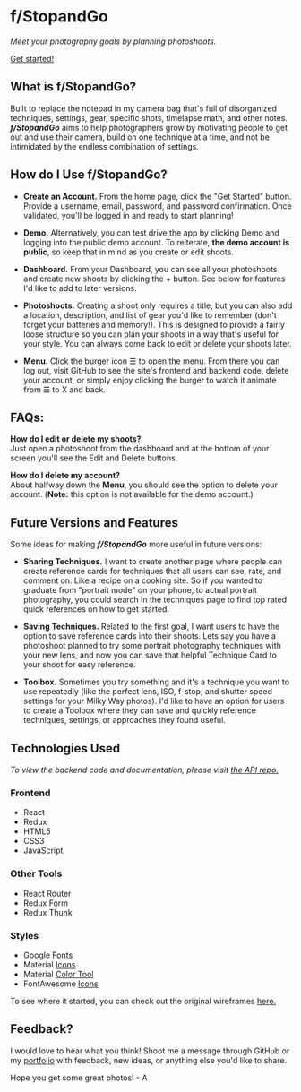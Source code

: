 # f/StopandGo
_Meet your photography goals by planning photoshoots._

[Get started!](https://fstopandgo.herokuapp.com)

## What is f/StopandGo?
Built to replace the notepad in my camera bag that's full of disorganized techniques, settings, gear, specific shots, timelapse math, and other notes. **_f/StopandGo_** aims to help photographers grow by motivating people to get out and use their camera, build on one technique at a time, and not be intimidated by the endless combination of settings.

## How do I Use f/StopandGo?
* **Create an Account.** From the home page, click the "Get Started" button. Provide a username, email, password, and password confirmation. Once validated, you'll be logged in and ready to start planning! 

* **Demo.** Alternatively, you can test drive the app by clicking Demo and logging into the public demo account. To reiterate, **the demo account is public**, so keep that in mind as you create or edit shoots.

* **Dashboard.** From your Dashboard, you can see all your photoshoots and create new shoots by clicking the + button. See below for features I'd like to add to later versions.

* **Photoshoots.** Creating a shoot only requires a title, but you can also add a location, description, and list of gear you'd like to remember (don't forget your batteries and memory!). This is designed to provide a fairly loose structure so you can plan your shoots in a way that's useful for your style. You can always come back to edit or delete your shoots later.
  
* **Menu.** Click the burger icon &#9776; to open the menu. From there you can log out, visit GitHub to see the site's frontend and backend code, delete your account, or simply enjoy clicking the burger to watch it animate from &#9776; to X and back. 
	
## FAQs:
**How do I edit or delete my shoots?**  
Just open a photoshoot from the dashboard and at the bottom of your screen you'll see the Edit and Delete buttons. 
  
**How do I delete my account?**  
About halfway down the **Menu**, you should see the option to delete your account. (**Note:** this option is not available for the demo account.)

## Future Versions and Features
Some ideas for making **_f/StopandGo_** more useful in future versions:

* **Sharing Techniques.** I want to create another page where people can create reference cards for techniques that all users can see, rate, and comment on. Like a recipe on a cooking site. So if you wanted to graduate from "portrait mode" on your phone, to actual portrait photography, you could search in the techniques page to find top rated quick references on how to get started.

* **Saving Techniques.** Related to the first goal, I want users to have the option to save reference cards into their shoots. Lets say you have a photoshoot planned to try some portrait photography techniques with your new lens, and now you can save that helpful Technique Card to your shoot for easy reference. 
  
* **Toolbox.** Sometimes you try something and it's a technique you want to use repeatedly (like the perfect lens, ISO, f-stop, and shutter speed settings for your Milky Way photos). I'd like to have an option for users to create a Toolbox where they can save and quickly reference techniques, settings, or approaches they found useful.

## Technologies Used
_To view the backend code and documentation, please visit [the API repo.](https://github.com/alexwarnes/fstopandgo-api)_

### Frontend
  * React
  * Redux
  * HTML5
  * CSS3
  * JavaScript

### Other Tools
  * React Router
  * Redux Form
  * Redux Thunk

### Styles
  * Google [Fonts](https://fonts.google.com/)
  * Material [Icons](https://material.io/tools/icons/)
  * Material [Color Tool](https://material.io/tools/color/#!/?view.left=0&view.right=0&primary.color=37474F&secondary.color=1DE9B6)
  * FontAwesome [Icons](https://fontawesome.com/)

To see where it started, you can check out the original wireframes [here.](https://fstopandgo-wireframes--alexwarnes.repl.co/)

## Feedback?
I would love to hear what you think! Shoot me a message through GitHub or my [portfolio](https://www.alexwarnes.com) with feedback, new ideas, or anything else you'd like to share. 

Hope you get some great photos! - A